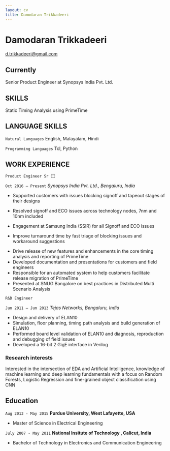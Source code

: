```yaml
---
layout: cv
title: Damodaran Trikkadeeri
---
```


# Damodaran Trikkadeeri

<div id="webaddress">
<a href="d.trikkadeeri@gmail.com">d.trikkadeeri@gmail.com</a>
</div>

## Currently

Senior Product Engineer at Synopsys India Pvt. Ltd.

## SKILLS
Static Timing Analysis using PrimeTime

## LANGUAGE SKILLS
`Natural Languages` 
English, Malayalam, Hindi

`Programming Languages` 
Tcl, Python

## WORK EXPERIENCE
`Product Engineer Sr II`

`Oct 2016 – Present`
_Synopsys India Pvt. Ltd., Bengaluru, India_


* Supported customers with issues blocking signoff and tapeout stages of their designs
- Resolved signoff and ECO issues across technology nodes, 7nm and 10nm included

* Engagement at Samsung India (SSIR) for all Signoff and ECO issues
- Improve turnaround time by fast triage of blocking issues and workaround suggestions
* Drive release of new features and enhancements in the core timing analysis and reporting of PrimeTime
* Developed documentation and presentations for customers and field engineers
* Responsible for an automated system to help customers facilitate release migration of PrimeTime
* Presented at SNUG Bangalore on best practices in Distributed Multi Scenario Analysis

`R&D Engineer`

`Jun 2011 – Jun 2013`
_Tejas Networks, Bengaluru, India_


* Design and delivery of ELAN10
* Simulation, floor planning, timing path analysis and build generation of ELAN10
* Performed board level validation of ELAN10 and diagnosis, reproduction and debugging of field issues
* Developed a 16-bit 2 GigE interface in Verilog

### Research interests

Interested in the intersection of EDA and Artificial Intelligence, knowledge of machine learning and deep
learning fundamentals with a focus on Random Forests, Logistic Regression and fine-grained object
classification using CNN

## Education

`Aug 2013 - May 2015`
__Purdue University, West Lafayette, USA__
- Master of Science in Electrical Engineering 

`July 2007 - May 2011`
__National Insitute of Technology , Calicut, India__
- Bachelor of Technology in Electronics and Communication Engineering 

<!-- ### Footer

Last updated: Jan 2020 -->


